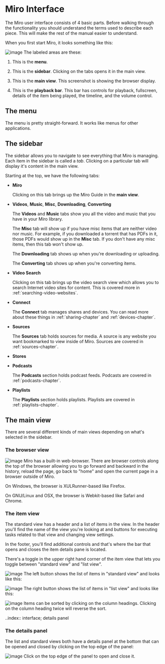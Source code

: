 Miro Interface
==============

The Miro user interface consists of 4 basic parts. Before walking
through the functionality you should understand the terms used to
describe each piece. This will make the rest of the manual easier to
understand.

When you first start Miro, it looks something like this:

![image](_static/interface_interface.png)
The labeled areas are these:

1.  This is the **menu**.

2.  This is the **sidebar**. Clicking on the tabs opens it in the main
    view.

3.  This is the **main view**. This screenshot is showing the browser
    display.

4.  This is the **playback bar**. This bar has controls for playback,
    fullscreen, details of the item being played, the timeline, and the
    volume control.

The menu
--------

The menu is pretty straight-forward. It works like menus for other
applications.

The sidebar
-----------

The sidebar allows you to navigate to see everything that Miro is
managing. Each item in the sidebar is called a *tab*. Clicking on a
particular tab will display it's content in the main view.

Starting at the top, we have the following tabs:

-   **Miro**

    Clicking on this tab brings up the Miro Guide in the **main view**.

-   **Videos**, **Music**, **Misc**, **Downloading**, **Converting**

    The **Videos** and **Music** tabs show you all the video and music
    that you have in your Miro library.

    The **Misc** tab will show up if you have misc items that are
    neither video nor music. For example, if you downloaded a torrent
    that has PDFs in it, those PDFs would show up in the **Misc** tab.
    If you don't have any misc items, then this tab won't show up.

    The **Downloading** tab shows up when you're downloading or
    uploading.

    The **Converting** tab shows up when you're converting items.

-   **Video Search**

    Clicking on this tab brings up the video search view which allows
    you to search Internet video sites for content. This is covered more
    in :ref:\`searching-video-websites\`.

-   **Connect**

    The **Connect** tab manages shares and devices. You can read more
    about these things in :ref:\`sharing-chapter\` and
    :ref:\`devices-chapter\`.

-   **Sources**

    The **Sources** tab holds sources for media. A source is any website
    you want bookmarked to view inside of Miro. Sources are covered in
    :ref:\`sources-chapter\`.

-   **Stores**

-   **Podcasts**

    The **Podcasts** section holds podcast feeds. Podcasts are covered
    in :ref:\`podcasts-chapter\`.

-   **Playlists**

    The **Playlists** section holds playlists. Playlists are covered in
    :ref:\`playlists-chapter\`.

The main view
-------------

There are several different kinds of main views depending on what's
selected in the sidebar.

### The browser view

![image](_static/interface_browser_view.png)
Miro has a built-in web-browser. There are browser controls along the
top of the browser allowing you to go forward and backward in the
history, reload the page, go back to "home" and open the current page in
a browser outside of Miro.

On Windows, the browser is XULRunner-based like Firefox.

On GNU/Linux and OSX, the browser is Webkit-based like Safari and
Chrome.

### The item view

The standard view has a header and a list of items in the view. In the
header you'll find the name of the view you're looking at and buttons
for executing tasks related to that view and changing view settings.

In the footer, you'll find additional controls and that's where the bar
that opens and closes the item details pane is located.

There's a toggle in the upper right hand corner of the item view that
lets you toggle between "standard view" and "list view".

![image](_static/interface_listview_toggle.png)
The left button shows the list of items in "standard view" and looks
like this:

![image](_static/interface_items_standardview.png)
The right button shows the list of items in "list view" and looks like
this:

![image](_static/interface_items_listview.png)
Items can be sorted by clicking on the column headings. Clicking on the
column heading twice will reverse the sort.

..index:: interface; details panel

### The details panel

The list and standard views both have a details panel at the bottom that
can be opened and closed by clicking on the top edge of the panel:

![image](_static/interface_details_panel.png)
Click on the top edge of the panel to open and close it.

